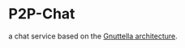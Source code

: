 # P2P-Chat

a chat service based on the [Gnuttella architecture](https://en.wikipedia.org/wiki/Gnutella).
